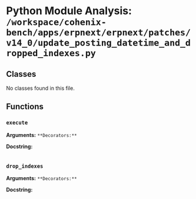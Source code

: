 # Python Module Analysis: `/workspace/cohenix-bench/apps/erpnext/erpnext/patches/v14_0/update_posting_datetime_and_dropped_indexes.py`

## Classes

No classes found in this file.


## Functions

### `execute`
**Arguments:** ``
**Decorators:** ``

**Docstring:**
```

```
### `drop_indexes`
**Arguments:** ``
**Decorators:** ``

**Docstring:**
```

```

